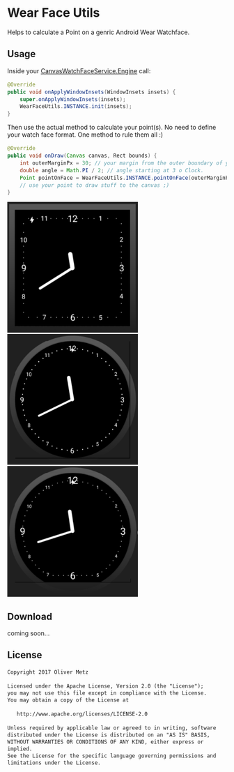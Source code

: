 # Wear Face Utils

Helps to calculate a Point on a genric Android Wear Watchface.

## Usage ##

Inside your [CanvasWatchFaceService.Engine](https://developer.android.com/reference/android/support/wearable/watchface/CanvasWatchFaceService.Engine.html) call:

```java
@Override
public void onApplyWindowInsets(WindowInsets insets) {
    super.onApplyWindowInsets(insets);
    WearFaceUtils.INSTANCE.init(insets);
}
```

Then use the actual method to calculate your point(s). No need to define your watch face format. One method to rule them all :) 

```java
@Override
public void onDraw(Canvas canvas, Rect bounds) {
    int outerMarginPx = 30; // your margin from the outer boundary of your (generic) watchface.
    double angle = Math.PI / 2; // angle starting at 3 o Clock. 
    Point pointOnFace = WearFaceUtils.INSTANCE.pointOnFace(outerMarginPx, angle, bounds);
    // use your point to draw stuff to the canvas ;)
}
```

<img src="square.png" alt="Square" width="300" height="300"/>

<img src="circle.png" alt="Circle" width="300" height="300"/>

<img src="chin.png" alt="Circle with chin" width="300" height="300"/>

Download
--------

coming soon...

License
-------

    Copyright 2017 Oliver Metz
        
    Licensed under the Apache License, Version 2.0 (the "License");
    you may not use this file except in compliance with the License.
    You may obtain a copy of the License at
        
       http://www.apache.org/licenses/LICENSE-2.0
              
    Unless required by applicable law or agreed to in writing, software
    distributed under the License is distributed on an "AS IS" BASIS,
    WITHOUT WARRANTIES OR CONDITIONS OF ANY KIND, either express or implied.
    See the License for the specific language governing permissions and
    limitations under the License.




